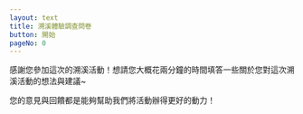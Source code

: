 ```yaml
---
layout: text
title: 溯溪體驗調查問卷
button: 開始
pageNo: 0
---
```


感謝您參加這次的溯溪活動！想請您大概花兩分鐘的時間填答一些關於您對這次溯溪活動的想法與建議~

您的意見與回饋都是能夠幫助我們將活動辦得更好的動力！
